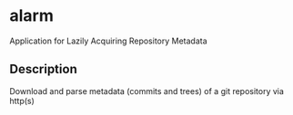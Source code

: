 # alarm
Application for Lazily Acquiring Repository Metadata

## Description

Download and parse metadata (commits and trees) of a git repository via http(s)


